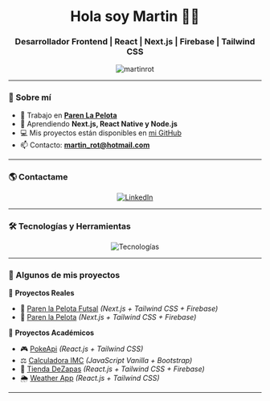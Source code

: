 <h1 align="center">Hola soy Martin 👋🚀</h1>
<h3 align="center">Desarrollador Frontend | React | Next.js | Firebase | Tailwind CSS</h3>

<p align="center">
  <img src="https://komarev.com/ghpvc/?username=martinrot&label=Profile%20views&color=0e75b6&style=flat" alt="martinrot" />
</p>

---

### 📌 Sobre mí
- 🔭 Trabajo en **[Paren La Pelota](http://www.parenlapelotafutsal.com.ar)**
- 🌱 Aprendiendo **Next.js, React Native y Node.js**
- 💻 Mis proyectos están disponibles en [mi GitHub](https://github.com/MartinRot/)
- 📫 Contacto: **martin_rot@hotmail.com**

---

### 🌎 Contactame
<p align="center">
  <a href="https://linkedin.com/in/martin-rotelli" target="_blank">
    <img src="https://img.shields.io/badge/LinkedIn-0A66C2?style=for-the-badge&logo=linkedin&logoColor=white" alt="LinkedIn" />
  </a>
</p>

---

### 🛠️ Tecnologías y Herramientas  
<p align="center">
  <img src="https://skillicons.dev/icons?i=html,css,js,react,nextjs,tailwind,redux,firebase,git,github,linux,figma" alt="Tecnologías" />
</p>

---

### 🚀 Algunos de mis proyectos  
📌 **Proyectos Reales**
- 🔗 [Paren la Pelota Futsal](http://www.parenlapelotafutsal.com.ar) _(Next.js + Tailwind CSS + Firebase)_  
- 🔗 [Paren la Pelota](http://www.parenlapelota.com.ar) _(Next.js + Tailwind CSS + Firebase)_  

📌 **Proyectos Académicos**  
- 🎮 [PokeApi](https://gregarious-medovik-37f771.netlify.app/) _(React.js + Tailwind CSS)_  
- ⚖️ [Calculadora IMC](https://martinrot.github.io/Calculadora-IMC/) _(JavaScript Vanilla + Bootstrap)_  
- 👟 [Tienda DeZapas](https://trusting-shockley-92f2ca.netlify.app/) _(React.js + Tailwind CSS + Firebase)_  
- 🌦️ [Weather App](https://taupe-salmiakki-7827bb.netlify.app/) _(React.js + Tailwind CSS)_  

---


